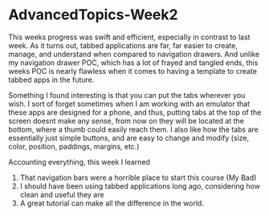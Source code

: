 # AdvancedTopics-Week2

This weeks progress was swift and efficient, especially in contrast to last week. As it turns out, tabbed applications are far, far easier to create, manage, and understand when compared to navigation drawers. And unlike my navigation drawer POC, which has a lot of frayed and tangled ends, this weeks POC is nearly flawless when it comes to having a template to create tabbed apps in the future.

Something I found interesting is that you can put the tabs wherever you wish. I sort of forget sometimes when I am working with an emulator that these apps are designed for a phone, and thus, putting tabs at the top of the screen doesnt make any sense, from now on they will be located at the bottom, where a thumb could easily reach them. I also like how the tabs are essentially just simple buttons, and are easy to change and modify (size, color, position, paddings, margins, etc.)

Accounting everything, this week I learned
1. That navigation bars were a horrible place to start this course (My Bad)
2. I should have been using tabbed applications long ago, considering how clean and useful they are
3. A great tutorial can make all the difference in the world.
